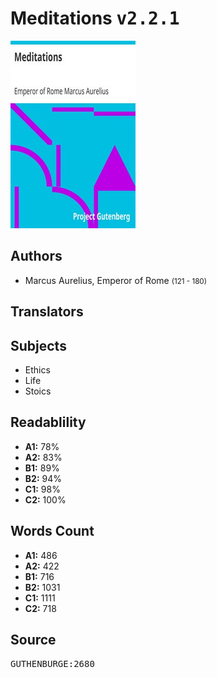 # Meditations <kbd>v2.2.1</kbd>

![](./cover.medium.jpg "")

## Authors


 - Marcus Aurelius, Emperor of Rome <small>(121 - 180)</small>

## Translators



## Subjects


 - Ethics
 - Life
 - Stoics

## Readablility


 - **A1:** 78%
 - **A2:** 83%
 - **B1:** 89%
 - **B2:** 94%
 - **C1:** 98%
 - **C2:** 100%

## Words Count


 - **A1:** 486
 - **A2:** 422
 - **B1:** 716
 - **B2:** 1031
 - **C1:** 1111
 - **C2:** 718

## Source


<kbd>GUTHENBURGE:2680</kbd>
